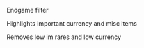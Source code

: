 Endgame filter

Highlights important currency and misc items

Removes low im rares and low currency
